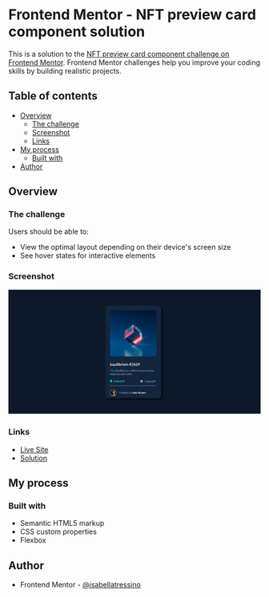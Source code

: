 # Frontend Mentor - NFT preview card component solution

This is a solution to the [NFT preview card component challenge on Frontend Mentor](https://www.frontendmentor.io/challenges/nft-preview-card-component-SbdUL_w0U). Frontend Mentor challenges help you improve your coding skills by building realistic projects. 

## Table of contents

- [Overview](#overview)
  - [The challenge](#the-challenge)
  - [Screenshot](#screenshot)
  - [Links](#links)
- [My process](#my-process)
  - [Built with](#built-with)
- [Author](#author)

## Overview

### The challenge

Users should be able to:

- View the optimal layout depending on their device's screen size
- See hover states for interactive elements

### Screenshot

![](images/screenshot.png)

### Links

- [Live Site](https://isabellatressino.github.io/frontendmentor-challenges/nft-preview-card-component-main/)
- [Solution](https://www.frontendmentor.io/solutions/nft-preview-card-component-7vP7rMC4ht)

## My process

### Built with

- Semantic HTML5 markup
- CSS custom properties
- Flexbox

## Author

- Frontend Mentor - [@isabellatressino](https://www.frontendmentor.io/profile/isabellatressino)


